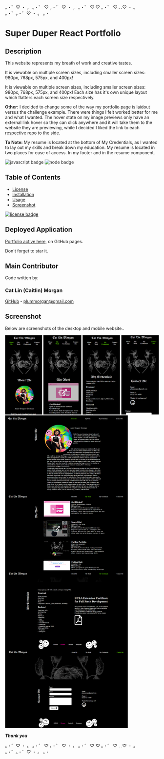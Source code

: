 。・゜♡ ・ 。 。・゜ ♡   。・゜      ♡ ・ 。       。・゜ ♡        ♡   。・゜     ♡       .               .♡            ・ 。       。・゜。・゜♡ ・ 。 。・

# Super Duper React Portfolio

## Description
This website represents my breath of work and creative tastes.

It is viewable on multiple screen sizes, including smaller screen sizes: 980px, 768px, 575px, and 400px!

It is viewable on multiple screen sizes, including smaller screen sizes: 980px, 768px, 575px, and 400px!
Each size has it's own unique layout which flatters each screen size respectively.

**Other:** I decided to change some of the way my portfolio page is laidout versus the challenge example. There were things I felt worked better for me and what I wanted. The hover state on my image previews only have an external link hover so they can click anywhere and it will take them to the website they are previewing, while I decided I liked the link to each respective repo to the side.

**To Note:** My resume is located at the bottom of My Credentials, as I wanted to lay out my skills and break down my education. My resume is located in two places for ease of access. In my footer and in the resume component.

![javascript badge](https://img.shields.io/badge/We%20Stan-Javascript-brightgreen)
![node badge](https://img.shields.io/badge/Node-Over%20Here-blueviolet)

## Table of Contents 

* [License](#license)
* [Installation](#installation)
* [Usage](#usage)
* [Screenshot](#screenshot)


[![license badge](https://img.shields.io/static/v1?label=license&message=MIT&color=important)](https://opensource.org/licenses/MIT)
<!-- this has clickability and will go to the legalese -->

## Deployed Application
[Portfolio active here](https://cat-lin-morgan.github.io/), on GitHub pages.

Don't forget to star it.

## Main Contributor

Code written by:

### Cat Lin (Caitlin) Morgan 

[GitHub](https://github.com/cat-lin-morgan/) - plummorgan@gmail.com

## Screenshot 

Below are screenshots of the desktop and mobile website..

<img src='src/assets/images/reactmobile.png' alt='Screenshot of mobile' /> 
<img src='src/assets/images/reactdesktop.png' alt='Screenshot of desktop' /> 


___Thank you___

。・゜♡ ・ 。 。・゜ ♡   。・゜    ♡ ・ 。       。・゜ ♡        ♡   。・゜     ♡       .               .♡            ・ 。       。・゜。・゜♡ ・ 。 。・
